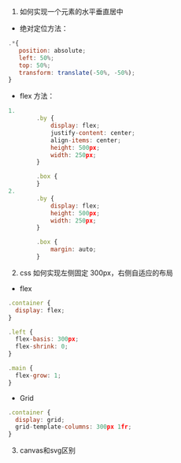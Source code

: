 1. 如何实现一个元素的水平垂直居中
- 绝对定位方法：
```js
.*{
   position: absolute;
   left: 50%;
   top: 50%;
   transform: translate(-50%, -50%);
}
```
- flex 方法：
```js
1.
        .by {
            display: flex;
            justify-content: center;
            align-items: center;
            height: 500px;
            width: 250px;
        }

        .box {
        }
2.
        .by {
            display: flex;
            height: 500px;
            width: 250px;
        }

        .box {
            margin: auto;
        }
```
2. css 如何实现左侧固定 300px，右侧自适应的布局
- flex
```js
.container {
  display: flex;
}

.left {
  flex-basis: 300px;
  flex-shrink: 0;
}

.main {
  flex-grow: 1;
}
```
- Grid 
```js
.container {
  display: grid;
  grid-template-columns: 300px 1fr;
}
```
3. canvas和svg区别















